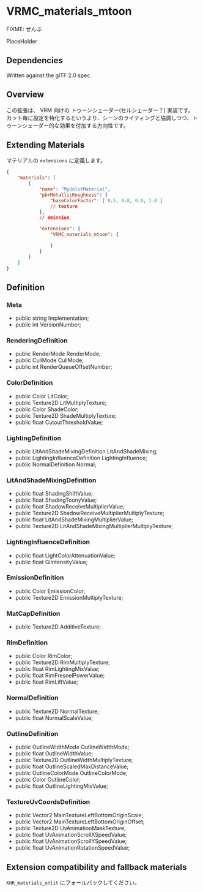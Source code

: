 # VRMC_materials_mtoon 

FIXME: ぜんぶ

PlaceHolder

## Dependencies

Written against the glTF 2.0 spec.

## Overview

この拡張は、 VRM 向けの トゥーンシェーダー(セルシェーダー？) 実装です。
カット毎に設定を特化するというより、シーンのライティングと協調しつつ、トゥーンシェーダー的な効果を付加する方向性です。

## Extending Materials

マテリアルの `extensions` に定義します。

```json
{
    "materials": [
        {
            "name": "MyUnlitMaterial",
            "pbrMetallicRoughness": {
                "baseColorFactor": [ 0.5, 0.8, 0.0, 1.0 ]
                // texture
            },
            // emission

            "extensions": {
                "VRMC_materials_mtoon": {

                }
            }
        }
    ]
}
```

## Definition

### Meta
* public string Implementation;
* public int VersionNumber;

### RenderingDefinition

* public RenderMode RenderMode;
* public CullMode CullMode;
* public int RenderQueueOffsetNumber;

### ColorDefinition

* public Color LitColor;
* public Texture2D LitMultiplyTexture;
* public Color ShadeColor;
* public Texture2D ShadeMultiplyTexture;
* public float CutoutThresholdValue;
    
    
### LightingDefinition
    
* public LitAndShadeMixingDefinition LitAndShadeMixing;
* public LightingInfluenceDefinition LightingInfluence;
* public NormalDefinition Normal;
    
### LitAndShadeMixingDefinition

* public float ShadingShiftValue;
* public float ShadingToonyValue;
* public float ShadowReceiveMultiplierValue;
* public Texture2D ShadowReceiveMultiplierMultiplyTexture;
* public float LitAndShadeMixingMultiplierValue;
* public Texture2D LitAndShadeMixingMultiplierMultiplyTexture;

### LightingInfluenceDefinition

* public float LightColorAttenuationValue;
* public float GiIntensityValue;

### EmissionDefinition

* public Color EmissionColor;
* public Texture2D EmissionMultiplyTexture;

### MatCapDefinition

* public Texture2D AdditiveTexture;

### RimDefinition

* public Color RimColor;
* public Texture2D RimMultiplyTexture;
* public float RimLightingMixValue;
* public float RimFresnelPowerValue;
* public float RimLiftValue;

### NormalDefinition

* public Texture2D NormalTexture;
* public float NormalScaleValue;

### OutlineDefinition

* public OutlineWidthMode OutlineWidthMode;
* public float OutlineWidthValue;
* public Texture2D OutlineWidthMultiplyTexture;
* public float OutlineScaledMaxDistanceValue;
* public OutlineColorMode OutlineColorMode;
* public Color OutlineColor;
* public float OutlineLightingMixValue;

### TextureUvCoordsDefinition

* public Vector2 MainTextureLeftBottomOriginScale;
* public Vector2 MainTextureLeftBottomOriginOffset;
* public Texture2D UvAnimationMaskTexture;
* public float UvAnimationScrollXSpeedValue;
* public float UvAnimationScrollYSpeedValue;
* public float UvAnimationRotationSpeedValue;

## Extension compatibility and fallback materials

`KHR_materials_unlit` にフォールバックしてください。

